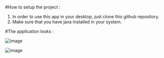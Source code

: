 #How to setup the project :
1. In order to use this app in your desktop, just clone this github repository.
2. Make sure that you have java installed in your system.

#The application looks :

![image](https://github.com/Sarvaswa-Mohata/MyScheduler/assets/99800509/bcb4f323-6e3d-4ccf-b064-6dfef71eabc0)    


![image](https://github.com/Sarvaswa-Mohata/MyScheduler/assets/99800509/4a566bf1-c702-48f4-96b8-9f831c6b6cc9)
